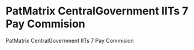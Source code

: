 # PatMatrix CentralGovernment IITs 7 Pay Commision
 PatMatrix CentralGovernment IITs 7 Pay Commision
